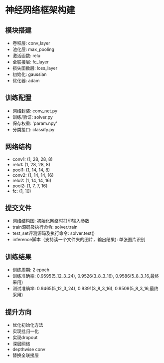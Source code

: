 # 神经网络框架构建

## 模块搭建
- 卷积层: conv_layer
- 池化层: max_pooling
- 激活函数: relu
- 全联接层: fc_layer
- 损失函数层: loss_layer
- 初始化: gaussian
- 优化器: adam

## 训练配置
- 网络封装: conv_net.py
- 训练/验证: solver.py
- 保存权重: 'param.npy'
- 分类接口: classify.py

## 网络结构
- conv1: (1, 28, 28, 8)
- relu1: (1, 28, 28, 8)
- pool1: (1, 14, 14, 8)
- conv2: (1, 14, 14, 16)
- relu2: (1, 14, 14, 16)
- pool2: (1, 7, 7, 16)
- fc: (1, 10)

## 提交文件
- 网络结构图: 初始化网络时打印输入参数
- train源码及执行命令: solver.train
- test_set评测源码及执行命令: solver.test()
- inference脚本（支持读一个文件夹的图片，输出结果): 单张图片识别

## 训练结果
- 训练周期: 2 epoch
- 训练准确率: 0.9595(5_12_3_24), 0.9526(3_8_3_16), 0.9586(5_8_3_16,最终采用)
- 测试准确率: 0.9465(5_12_3_24), 0.9391(3_8_3_16), 0.9509(5_8_3_16,最终采用)

## 提升方向
- 优化初始化方法
- 实现批归一化
- 实现dropout
- 深层网络
- depthwise conv
- 替换全联接层
